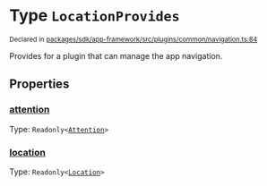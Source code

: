 # Type `LocationProvides`
<sub>Declared in [packages/sdk/app-framework/src/plugins/common/navigation.ts:84](https://github.com/dxos/dxos/blob/f2f84db18/packages/sdk/app-framework/src/plugins/common/navigation.ts#L84)</sub>


Provides for a plugin that can manage the app navigation.

## Properties
### [attention](https://github.com/dxos/dxos/blob/f2f84db18/packages/sdk/app-framework/src/plugins/common/navigation.ts#L86)
Type: <code>Readonly&lt;[Attention](/api/@dxos/app-framework/types/Attention)&gt;</code>




### [location](https://github.com/dxos/dxos/blob/f2f84db18/packages/sdk/app-framework/src/plugins/common/navigation.ts#L85)
Type: <code>Readonly&lt;[Location](/api/@dxos/app-framework/types/Location)&gt;</code>





